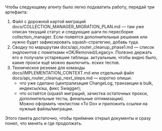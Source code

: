 Чтобы следующему агенту было легко подхватить работу, передай три артефакта:

  1. Файл с дорожной картой миграций
     docs/COLLECTION_MANAGER_MIGRATION_PLAN.md ― там уже описан текущий статус и следующие шаги по пересборке       
     collection_manager. Если появятся дополнительные решения или нужно будет зафиксировать squash-стратегию, добавь     туда.
  2. Сводку по маршрутам
     docs/api_router_cleanup_phase1.md ― список эндпоинтов c пометками «OK/Removed/Legacy». Полезно держать его     е получали устаревшие таблицы.
     актуальным, чтобы видно было, какие прокси ещё можно выключить.                                                еских тестов.
  3. Техническое резюме для команды
     docs/IMPLEMENTATION_CONTEXT.md или отдельный файл docs/api_router_cleanup_next_steps.md — коротко опиши:       
      - что уже сделано (централизация ChangeLog, транзакции в bulk, индексы/кэш, фикc Swagger);
      - что остаётся (squash миграций, зачистка остаточных прокси, дополнительные тесты, финальные оптимизации).    
        Можно оформить чеклистом «To Do» и приложить ссылки на нужные файлы/миграции.

  Этого пакета достаточно, чтобы приёмник открыл документы и сразу понял, что менять и где продолжать.